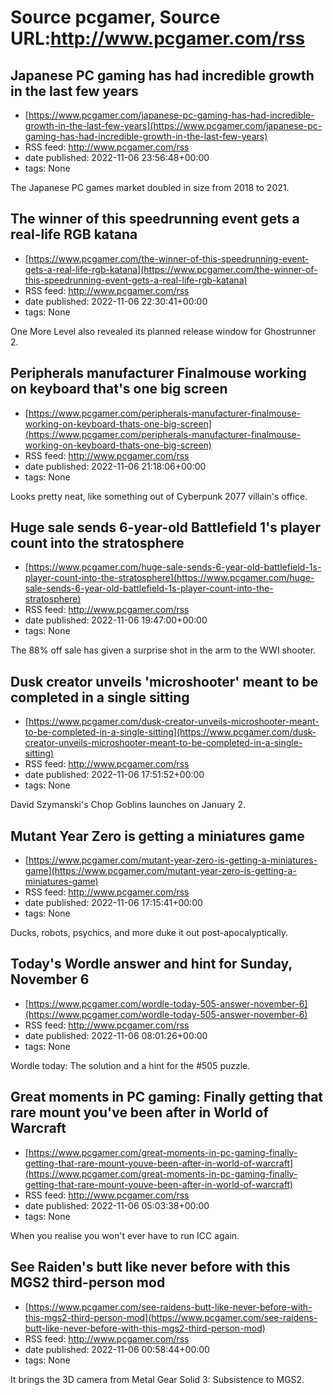 # Source pcgamer, Source URL:http://www.pcgamer.com/rss

## Japanese PC gaming has had incredible growth in the last few years
 - [https://www.pcgamer.com/japanese-pc-gaming-has-had-incredible-growth-in-the-last-few-years](https://www.pcgamer.com/japanese-pc-gaming-has-had-incredible-growth-in-the-last-few-years)
 - RSS feed: http://www.pcgamer.com/rss
 - date published: 2022-11-06 23:56:48+00:00
 - tags: None

The Japanese PC games market doubled in size from 2018 to 2021.

## The winner of this speedrunning event gets a real-life RGB katana
 - [https://www.pcgamer.com/the-winner-of-this-speedrunning-event-gets-a-real-life-rgb-katana](https://www.pcgamer.com/the-winner-of-this-speedrunning-event-gets-a-real-life-rgb-katana)
 - RSS feed: http://www.pcgamer.com/rss
 - date published: 2022-11-06 22:30:41+00:00
 - tags: None

One More Level also revealed its planned release window for Ghostrunner 2.

## Peripherals manufacturer Finalmouse working on keyboard that's one big screen
 - [https://www.pcgamer.com/peripherals-manufacturer-finalmouse-working-on-keyboard-thats-one-big-screen](https://www.pcgamer.com/peripherals-manufacturer-finalmouse-working-on-keyboard-thats-one-big-screen)
 - RSS feed: http://www.pcgamer.com/rss
 - date published: 2022-11-06 21:18:06+00:00
 - tags: None

Looks pretty neat, like something out of Cyberpunk 2077 villain's office.

## Huge sale sends 6-year-old Battlefield 1's player count into the stratosphere
 - [https://www.pcgamer.com/huge-sale-sends-6-year-old-battlefield-1s-player-count-into-the-stratosphere](https://www.pcgamer.com/huge-sale-sends-6-year-old-battlefield-1s-player-count-into-the-stratosphere)
 - RSS feed: http://www.pcgamer.com/rss
 - date published: 2022-11-06 19:47:00+00:00
 - tags: None

The 88% off sale has given a surprise shot in the arm to the WWI shooter.

## Dusk creator unveils 'microshooter' meant to be completed in a single sitting
 - [https://www.pcgamer.com/dusk-creator-unveils-microshooter-meant-to-be-completed-in-a-single-sitting](https://www.pcgamer.com/dusk-creator-unveils-microshooter-meant-to-be-completed-in-a-single-sitting)
 - RSS feed: http://www.pcgamer.com/rss
 - date published: 2022-11-06 17:51:52+00:00
 - tags: None

David Szymanski's Chop Goblins launches on January 2.

## Mutant Year Zero is getting a miniatures game
 - [https://www.pcgamer.com/mutant-year-zero-is-getting-a-miniatures-game](https://www.pcgamer.com/mutant-year-zero-is-getting-a-miniatures-game)
 - RSS feed: http://www.pcgamer.com/rss
 - date published: 2022-11-06 17:15:41+00:00
 - tags: None

Ducks, robots, psychics, and more duke it out post-apocalyptically.

## Today's Wordle answer and hint for Sunday, November 6
 - [https://www.pcgamer.com/wordle-today-505-answer-november-6](https://www.pcgamer.com/wordle-today-505-answer-november-6)
 - RSS feed: http://www.pcgamer.com/rss
 - date published: 2022-11-06 08:01:26+00:00
 - tags: None

Wordle today: The solution and a hint for the #505 puzzle.

## Great moments in PC gaming: Finally getting that rare mount you've been after in World of Warcraft
 - [https://www.pcgamer.com/great-moments-in-pc-gaming-finally-getting-that-rare-mount-youve-been-after-in-world-of-warcraft](https://www.pcgamer.com/great-moments-in-pc-gaming-finally-getting-that-rare-mount-youve-been-after-in-world-of-warcraft)
 - RSS feed: http://www.pcgamer.com/rss
 - date published: 2022-11-06 05:03:38+00:00
 - tags: None

When you realise you won't ever have to run ICC again.

## See Raiden's butt like never before with this MGS2 third-person mod
 - [https://www.pcgamer.com/see-raidens-butt-like-never-before-with-this-mgs2-third-person-mod](https://www.pcgamer.com/see-raidens-butt-like-never-before-with-this-mgs2-third-person-mod)
 - RSS feed: http://www.pcgamer.com/rss
 - date published: 2022-11-06 00:58:44+00:00
 - tags: None

It brings the 3D camera from Metal Gear Solid 3: Subsistence to MGS2.
